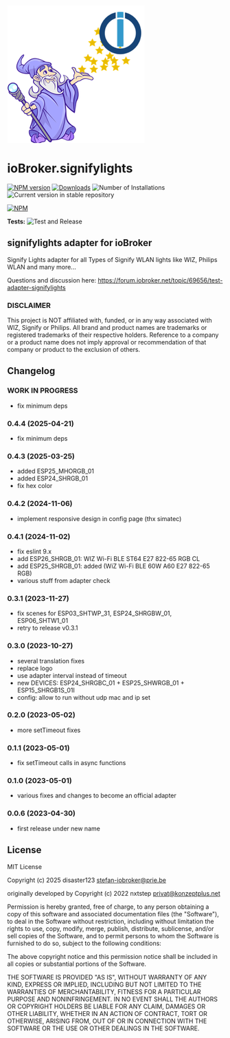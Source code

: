 ![Logo](admin/signifylights.png)
# ioBroker.signifylights

[![NPM version](https://img.shields.io/npm/v/iobroker.signifylights.svg)](https://www.npmjs.com/package/iobroker.signifylights)
[![Downloads](https://img.shields.io/npm/dm/iobroker.signifylights.svg)](https://www.npmjs.com/package/iobroker.signifylights)
![Number of Installations](https://iobroker.live/badges/signifylights-installed.svg)
![Current version in stable repository](https://iobroker.live/badges/signifylights-stable.svg)

[![NPM](https://nodei.co/npm/iobroker.signifylights.png?downloads=true)](https://nodei.co/npm/iobroker.signifylights/)

**Tests:** ![Test and Release](https://github.com/disaster123/ioBroker.signifylights/workflows/Test%20and%20Release/badge.svg)

## signifylights adapter for ioBroker

Signify Lights adapter for all Types of Signify WLAN lights like WIZ, Philips WLAN and many more...

Questions and discussion here: https://forum.iobroker.net/topic/69656/test-adapter-signifylights

### DISCLAIMER

This project is NOT affiliated with, funded, or in any way associated with WIZ, Signify
or Philips. All brand and product names are trademarks or registered trademarks of their respective holders. 
Reference to a company or a product name does not imply approval or recommendation of 
that company or product to the exclusion of others.

## Changelog
### **WORK IN PROGRESS**
* fix minimum deps

### 0.4.4 (2025-04-21)
* fix minimum deps

### 0.4.3 (2025-03-25)
* added ESP25_MHORGB_01
* added ESP24_SHRGB_01
* fix hex color

### 0.4.2 (2024-11-06)
* implement responsive design in config page (thx simatec)

### 0.4.1 (2024-11-02)
* fix eslint 9.x
* add ESP26_SHRGB_01: WIZ Wi-Fi BLE ST64 E27 822-65 RGB CL
* add ESP25_SHRGB_01: added (WiZ Wi-Fi BLE 60W A60 E27 822-65 RGB)
* various stuff from adapter check

### 0.3.1 (2023-11-27)
* fix scenes for ESP03_SHTWP_31, ESP24_SHRGBW_01, ESP06_SHTW1_01
* retry to release v0.3.1

### 0.3.0 (2023-10-27)
* several translation fixes
* replace logo
* use adapter interval instead of timeout
* new DEVICES: ESP24_SHRGBC_01 + ESP25_SHWRGB_01 + ESP15_SHRGB1S_01I
* config: allow to run without udp mac and ip set

### 0.2.0 (2023-05-02)
* more setTimeout fixes

### 0.1.1 (2023-05-01)
* fix setTimeout calls in async functions

### 0.1.0 (2023-05-01)
* various fixes and changes to become an official adapter

### 0.0.6 (2023-04-30)
* first release under new name

## License
MIT License

Copyright (c) 2025 disaster123 <stefan-iobroker@prie.be>

originally developed by Copyright (c) 2022 nxtstep <privat@konzeptplus.net>

Permission is hereby granted, free of charge, to any person obtaining a copy
of this software and associated documentation files (the "Software"), to deal
in the Software without restriction, including without limitation the rights
to use, copy, modify, merge, publish, distribute, sublicense, and/or sell
copies of the Software, and to permit persons to whom the Software is
furnished to do so, subject to the following conditions:

The above copyright notice and this permission notice shall be included in all
copies or substantial portions of the Software.

THE SOFTWARE IS PROVIDED "AS IS", WITHOUT WARRANTY OF ANY KIND, EXPRESS OR
IMPLIED, INCLUDING BUT NOT LIMITED TO THE WARRANTIES OF MERCHANTABILITY,
FITNESS FOR A PARTICULAR PURPOSE AND NONINFRINGEMENT. IN NO EVENT SHALL THE
AUTHORS OR COPYRIGHT HOLDERS BE LIABLE FOR ANY CLAIM, DAMAGES OR OTHER
LIABILITY, WHETHER IN AN ACTION OF CONTRACT, TORT OR OTHERWISE, ARISING FROM,
OUT OF OR IN CONNECTION WITH THE SOFTWARE OR THE USE OR OTHER DEALINGS IN THE
SOFTWARE.

